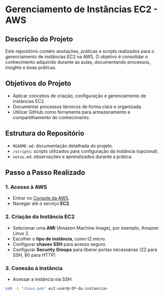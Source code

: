 # Gerenciamento de Instâncias EC2 - AWS

## Descrição do Projeto
Este repositório contém anotações, práticas e scripts realizados para o gerenciamento de instâncias EC2 na AWS. O objetivo é consolidar o conhecimento adquirido durante as aulas, documentando processos, insights e boas práticas.

## Objetivos do Projeto
- Aplicar conceitos de criação, configuração e gerenciamento de instâncias EC2.
- Documentar processos técnicos de forma clara e organizada.
- Utilizar GitHub como ferramenta para armazenamento e compartilhamento do conhecimento.

## Estrutura do Repositório
- `README.md`: documentação detalhada do projeto.
- `/scripts`: scripts utilizados para configuração da instância (opcional).
- `notas.md`: observações e aprendizados durante a prática.

## Passo a Passo Realizado

### 1. Acesso à AWS
- Entrar no [Console da AWS](https://aws.amazon.com/console/).
- Navegar até o serviço **EC2**.

### 2. Criação da Instância EC2
- Selecionar uma **AMI** (Amazon Machine Image), por exemplo, Amazon Linux 2.
- Escolher o **tipo de instância**, como t2.micro.
- Configurar **chaves SSH** para acesso seguro.
- Configurar **Security Groups** para liberar portas necessárias (22 para SSH, 80 para HTTP).

### 3. Conexão à Instância
- Acessar a instância via SSH:
```bash
ssh -i "chave.pem" ec2-user@<IP-da-instancia>

